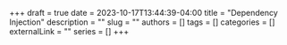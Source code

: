 +++ 
draft = true
date = 2023-10-17T13:44:39-04:00
title = "Dependency Injection"
description = ""
slug = ""
authors = []
tags = []
categories = []
externalLink = ""
series = []
+++
